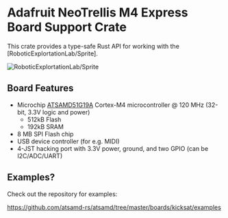 # Adafruit NeoTrellis M4 Express Board Support Crate

This crate provides a type-safe Rust API for working with the
[RoboticExplortationLab/Sprite].

![RoboticExplortationLab/Sprite](https://github.com/roboticexplorationlab/sprite)

## Board Features

- Microchip [ATSAMD51G19A] Cortex-M4 microcontroller @ 120 MHz (32-bit, 3.3V logic and power)
  - 512kB Flash
  - 192kB SRAM
- 8 MB SPI Flash chip
- USB device controller (for e.g. MIDI)
- 4-JST hacking port with 3.3V power, ground, and two GPIO (can be I2C/ADC/UART)

## Examples?

Check out the repository for examples:

https://github.com/atsamd-rs/atsamd/tree/master/boards/kicksat/examples

[ATSAMD51G19A]: https://www.microchip.com/wwwproducts/en/ATSAMD51G19A
